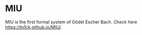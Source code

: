 # MIU
MIU is the first formal system of Gödel Escher Bach.
Check here https://tn1ck.github.io/MIU/.
